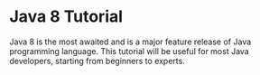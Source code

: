 # Java 8 Tutorial
Java 8 is the most awaited and is a major feature release of Java programming language.
This tutorial will be useful for most Java developers, starting from beginners to experts.
